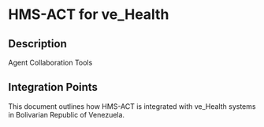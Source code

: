 # HMS-ACT for ve_Health

## Description

Agent Collaboration Tools

## Integration Points

This document outlines how HMS-ACT is integrated with ve_Health systems in Bolivarian Republic of Venezuela.
